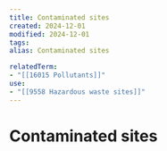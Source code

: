 ```yaml
---
title: Contaminated sites
created: 2024-12-01
modified: 2024-12-01
tags: 
alias: Contaminated sites

relatedTerm:
- "[[16015 Pollutants]]"
use:
- "[[9558 Hazardous waste sites]]"
---
```

# Contaminated sites
